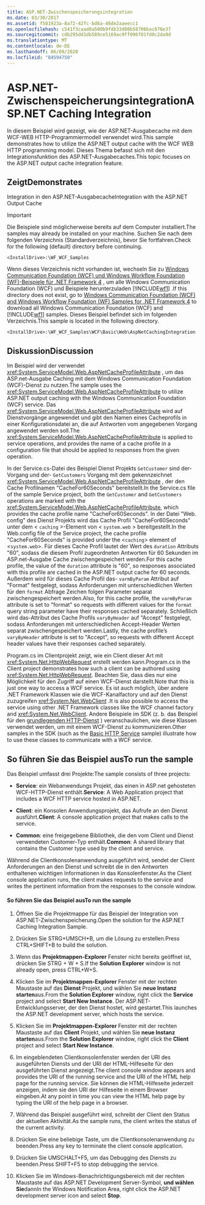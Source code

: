 ```yaml
---
title: ASP.NET-Zwischenspeicherungsintegration
ms.date: 03/30/2017
ms.assetid: f581923a-8a72-42fc-bd6a-46de2aaeecc1
ms.openlocfilehash: c541f3caad8a500b9fdb33d00b58706bac876e37
ms.sourcegitcommit: cdb295dd1db589ce5169ac9ff096f01fd0c2da9d
ms.translationtype: MT
ms.contentlocale: de-DE
ms.lasthandoff: 06/09/2020
ms.locfileid: "84594750"
---
```

# <a name="aspnet-caching-integration"></a><span data-ttu-id="1e80d-102">ASP.NET-Zwischenspeicherungsintegration</span><span class="sxs-lookup"><span data-stu-id="1e80d-102">ASP.NET Caching Integration</span></span>

<span data-ttu-id="1e80d-103">In diesem Beispiel wird gezeigt, wie der ASP.NET-Ausgabecache mit dem WCF-WEB HTTP-Programmiermodell verwendet wird.</span><span class="sxs-lookup"><span data-stu-id="1e80d-103">This sample demonstrates how to utilize the ASP.NET output cache with the WCF WEB HTTP programming model.</span></span> <span data-ttu-id="1e80d-104">Dieses Thema befasst sich mit den Integrationsfunktion des ASP.NET-Ausgabecaches.</span><span class="sxs-lookup"><span data-stu-id="1e80d-104">This topic focuses on the ASP.NET output cache integration feature.</span></span>

## <a name="demonstrates"></a><span data-ttu-id="1e80d-105">Zeigt</span><span class="sxs-lookup"><span data-stu-id="1e80d-105">Demonstrates</span></span>

<span data-ttu-id="1e80d-106">Integration in den ASP.NET-Ausgabecache</span><span class="sxs-lookup"><span data-stu-id="1e80d-106">Integration with the ASP.NET Output Cache</span></span>

> [!IMPORTANT]
> <span data-ttu-id="1e80d-107">Die Beispiele sind möglicherweise bereits auf dem Computer installiert.</span><span class="sxs-lookup"><span data-stu-id="1e80d-107">The samples may already be installed on your machine.</span></span> <span data-ttu-id="1e80d-108">Suchen Sie nach dem folgenden Verzeichnis (Standardverzeichnis), bevor Sie fortfahren.</span><span class="sxs-lookup"><span data-stu-id="1e80d-108">Check for the following (default) directory before continuing.</span></span>
>
> `<InstallDrive>:\WF_WCF_Samples`
>
> <span data-ttu-id="1e80d-109">Wenn dieses Verzeichnis nicht vorhanden ist, wechseln Sie zu [Windows Communication Foundation (WCF) und Windows Workflow Foundation (WF)-Beispiele für .NET Framework 4](https://www.microsoft.com/download/details.aspx?id=21459) , um alle Windows Communication Foundation (WCF) und Beispiele herunterzuladen [!INCLUDE[wf1](../../../../includes/wf1-md.md)] .</span><span class="sxs-lookup"><span data-stu-id="1e80d-109">If this directory does not exist, go to [Windows Communication Foundation (WCF) and Windows Workflow Foundation (WF) Samples for .NET Framework 4](https://www.microsoft.com/download/details.aspx?id=21459) to download all Windows Communication Foundation (WCF) and [!INCLUDE[wf1](../../../../includes/wf1-md.md)] samples.</span></span> <span data-ttu-id="1e80d-110">Dieses Beispiel befindet sich im folgenden Verzeichnis.</span><span class="sxs-lookup"><span data-stu-id="1e80d-110">This sample is located in the following directory.</span></span>
>
> `<InstallDrive>:\WF_WCF_Samples\WCF\Basic\Web\AspNetCachingIntegration`

## <a name="discussion"></a><span data-ttu-id="1e80d-111">Diskussion</span><span class="sxs-lookup"><span data-stu-id="1e80d-111">Discussion</span></span>

<span data-ttu-id="1e80d-112">Im Beispiel wird der verwendet <xref:System.ServiceModel.Web.AspNetCacheProfileAttribute> , um das ASP.net-Ausgabe Caching mit dem Windows Communication Foundation (WCF)-Dienst zu nutzen.</span><span class="sxs-lookup"><span data-stu-id="1e80d-112">The sample uses the <xref:System.ServiceModel.Web.AspNetCacheProfileAttribute> to utilize ASP.NET output caching with the Windows Communication Foundation (WCF) service.</span></span> <span data-ttu-id="1e80d-113">Das <xref:System.ServiceModel.Web.AspNetCacheProfileAttribute> wird auf Dienstvorgänge angewendet und gibt den Namen eines Cacheprofils in einer Konfigurationsdatei an, die auf Antworten vom angegebenen Vorgang angewendet werden soll.</span><span class="sxs-lookup"><span data-stu-id="1e80d-113">The <xref:System.ServiceModel.Web.AspNetCacheProfileAttribute> is applied to service operations, and provides the name of a cache profile in a configuration file that should be applied to responses from the given operation.</span></span>

<span data-ttu-id="1e80d-114">In der Service.cs-Datei des Beispiel Dienst Projekts `GetCustomer` sind der-Vorgang und der- `GetCustomers` Vorgang mit dem gekennzeichnet <xref:System.ServiceModel.Web.AspNetCacheProfileAttribute> , der den Cache Profilnamen "CacheFor60Seconds" bereitstellt.</span><span class="sxs-lookup"><span data-stu-id="1e80d-114">In the Service.cs file of the sample Service project, both the `GetCustomer` and `GetCustomers` operations are marked with the <xref:System.ServiceModel.Web.AspNetCacheProfileAttribute>, which provides the cache profile name "CacheFor60Seconds".</span></span> <span data-ttu-id="1e80d-115">In der Datei "Web. config" des Dienst Projekts wird das Cache Profil "CacheFor60Seconds" unter dem < `caching` >-Element von < `system.web` > bereitgestellt.</span><span class="sxs-lookup"><span data-stu-id="1e80d-115">In the Web.config file of the Service project, the cache profile "CacheFor60Seconds" is provided under the <`caching`> element of <`system.web`>.</span></span> <span data-ttu-id="1e80d-116">Für dieses Cache Profil lautet der Wert des `duration` Attributs "60", sodass die diesem Profil zugeordneten Antworten für 60 Sekunden im ASP.net-Ausgabe Cache zwischengespeichert werden.</span><span class="sxs-lookup"><span data-stu-id="1e80d-116">For this cache profile, the value of the `duration` attribute is "60", so responses associated with this profile are cached in the ASP.NET output cache for 60 seconds.</span></span> <span data-ttu-id="1e80d-117">Außerdem wird für dieses Cache Profil das- `varmByParam` Attribut auf "Format" festgelegt, sodass Anforderungen mit unterschiedlichen Werten für den `format` Abfrage Zeichen folgen Parameter separat zwischengespeichert werden.</span><span class="sxs-lookup"><span data-stu-id="1e80d-117">Also, for this cache profile, the `varmByParam` attribute is set to "format" so requests with different values for the `format` query string parameter have their responses cached separately.</span></span> <span data-ttu-id="1e80d-118">Schließlich wird das-Attribut des Cache Profils `varyByHeader` auf "Accept" festgelegt, sodass Anforderungen mit unterschiedlichen Accept-Header Werten separat zwischengespeichert werden.</span><span class="sxs-lookup"><span data-stu-id="1e80d-118">Lastly, the cache profile’s `varyByHeader` attribute is set to "Accept", so requests with different Accept header values have their responses cached separately.</span></span>

<span data-ttu-id="1e80d-119">Program.cs im Clientprojekt zeigt, wie ein Client dieser Art mit <xref:System.Net.HttpWebRequest> erstellt werden kann.</span><span class="sxs-lookup"><span data-stu-id="1e80d-119">Program.cs in the Client project demonstrates how such a client can be authored using <xref:System.Net.HttpWebRequest>.</span></span> <span data-ttu-id="1e80d-120">Beachten Sie, dass dies nur eine Möglichkeit für den Zugriff auf einen WCF-Dienst darstellt.</span><span class="sxs-lookup"><span data-stu-id="1e80d-120">Note that this is just one way to access a WCF service.</span></span> <span data-ttu-id="1e80d-121">Es ist auch möglich, über andere .NET Framework Klassen wie die WCF-Kanalfactory und auf den Dienst zuzugreifen <xref:System.Net.WebClient> .</span><span class="sxs-lookup"><span data-stu-id="1e80d-121">It is also possible to access the service using other .NET Framework classes like the WCF channel factory and <xref:System.Net.WebClient>.</span></span> <span data-ttu-id="1e80d-122">Andere Beispiele im SDK (z. b. das Beispiel für den [grundlegenden HTTP-Dienst](basic-http-service.md) ) veranschaulichen, wie diese Klassen verwendet werden, um mit einem WCF-Dienst zu kommunizieren.</span><span class="sxs-lookup"><span data-stu-id="1e80d-122">Other samples in the SDK (such as the [Basic HTTP Service](basic-http-service.md) sample) illustrate how to use these classes to communicate with a WCF service.</span></span>

## <a name="to-run-the-sample"></a><span data-ttu-id="1e80d-123">So führen Sie das Beispiel aus</span><span class="sxs-lookup"><span data-stu-id="1e80d-123">To run the sample</span></span>

<span data-ttu-id="1e80d-124">Das Beispiel umfasst drei Projekte:</span><span class="sxs-lookup"><span data-stu-id="1e80d-124">The sample consists of three projects:</span></span>

- <span data-ttu-id="1e80d-125">**Service**: ein Webanwendungs Projekt, das einen in ASP.net gehosteten WCF-HTTP-Dienst enthält.</span><span class="sxs-lookup"><span data-stu-id="1e80d-125">**Service**: A Web Application project that includes a WCF HTTP service hosted in ASP.NET.</span></span>

- <span data-ttu-id="1e80d-126">**Client**: ein Konsolen Anwendungsprojekt, das Aufrufe an den Dienst ausführt.</span><span class="sxs-lookup"><span data-stu-id="1e80d-126">**Client**: A console application project that makes calls to the service.</span></span>

- <span data-ttu-id="1e80d-127">**Common**: eine freigegebene Bibliothek, die den vom Client und Dienst verwendeten Customer-Typ enthält.</span><span class="sxs-lookup"><span data-stu-id="1e80d-127">**Common**: A shared library that contains the Customer type used by the client and service.</span></span>

<span data-ttu-id="1e80d-128">Während die Clientkonsolenanwendung ausgeführt wird, sendet der Client Anforderungen an den Dienst und schreibt die in den Antworten enthaltenen wichtigen Informationen in das Konsolenfenster.</span><span class="sxs-lookup"><span data-stu-id="1e80d-128">As the Client console application runs, the client makes requests to the service and writes the pertinent information from the responses to the console window.</span></span>

#### <a name="to-run-the-sample"></a><span data-ttu-id="1e80d-129">So führen Sie das Beispiel aus</span><span class="sxs-lookup"><span data-stu-id="1e80d-129">To run the sample</span></span>

1. <span data-ttu-id="1e80d-130">Öffnen Sie die Projektmappe für das Beispiel der Integration von ASP.NET-Zwischenspeicherung.</span><span class="sxs-lookup"><span data-stu-id="1e80d-130">Open the solution for the ASP.NET Caching Integration Sample.</span></span>

2. <span data-ttu-id="1e80d-131">Drücken Sie STRG+UMSCH+B, um die Lösung zu erstellen.</span><span class="sxs-lookup"><span data-stu-id="1e80d-131">Press CTRL+SHIFT+B to build the solution.</span></span>

3. <span data-ttu-id="1e80d-132">Wenn das **Projektmappen-Explorer** Fenster nicht bereits geöffnet ist, drücken Sie STRG + W + S.</span><span class="sxs-lookup"><span data-stu-id="1e80d-132">If the **Solution Explorer** window is not already open, press CTRL+W+S.</span></span>

4. <span data-ttu-id="1e80d-133">Klicken Sie im **Projektmappen-Explorer** Fenster mit der rechten Maustaste auf das **Dienst** Projekt, und wählen Sie **neue Instanz starten**aus.</span><span class="sxs-lookup"><span data-stu-id="1e80d-133">From the **Solution Explorer** window, right click the **Service** project and select **Start New Instance**.</span></span> <span data-ttu-id="1e80d-134">Der ASP.NET-Entwicklungsserver, der den Dienst hostet, wird gestartet.</span><span class="sxs-lookup"><span data-stu-id="1e80d-134">This launches the ASP.NET development server, which hosts the service.</span></span>

5. <span data-ttu-id="1e80d-135">Klicken Sie im **Projektmappen-Explorer** Fenster mit der rechten Maustaste auf das **Client** Projekt, und wählen Sie **neue Instanz starten**aus.</span><span class="sxs-lookup"><span data-stu-id="1e80d-135">From the **Solution Explorer** window, right click the **Client** project and select **Start New Instance**.</span></span>

6. <span data-ttu-id="1e80d-136">Im eingeblendeten Clientkonsolenfenster werden der URI des ausgeführten Diensts und der URI der HTML-Hilfeseite für den ausgeführten Dienst angezeigt.</span><span class="sxs-lookup"><span data-stu-id="1e80d-136">The client console window appears and provides the URI of the running service and the URI of the HTML help page for the running service.</span></span> <span data-ttu-id="1e80d-137">Sie können die HTML-Hilfeseite jederzeit anzeigen, indem sie den URI der Hilfeseite in einem Browser eingeben.</span><span class="sxs-lookup"><span data-stu-id="1e80d-137">At any point in time you can view the HTML help page by typing the URI of the help page in a browser.</span></span>

7. <span data-ttu-id="1e80d-138">Während das Beispiel ausgeführt wird, schreibt der Client den Status der aktuellen Aktivität.</span><span class="sxs-lookup"><span data-stu-id="1e80d-138">As the sample runs, the client writes the status of the current activity.</span></span>

8. <span data-ttu-id="1e80d-139">Drücken Sie eine beliebige Taste, um die Clientkonsolenanwendung zu beenden.</span><span class="sxs-lookup"><span data-stu-id="1e80d-139">Press any key to terminate the client console application.</span></span>

9. <span data-ttu-id="1e80d-140">Drücken Sie UMSCHALT+F5, um das Debugging des Diensts zu beenden.</span><span class="sxs-lookup"><span data-stu-id="1e80d-140">Press SHIFT+F5 to stop debugging the service.</span></span>

10. <span data-ttu-id="1e80d-141">Klicken Sie im Windows-Benachrichtigungsbereich mit der rechten Maustaste auf das ASP.NET Development Server-Symbol, **und wählen Sie**dann</span><span class="sxs-lookup"><span data-stu-id="1e80d-141">In the Windows Notification Area, right click the ASP.NET development server icon and select **Stop**.</span></span>
